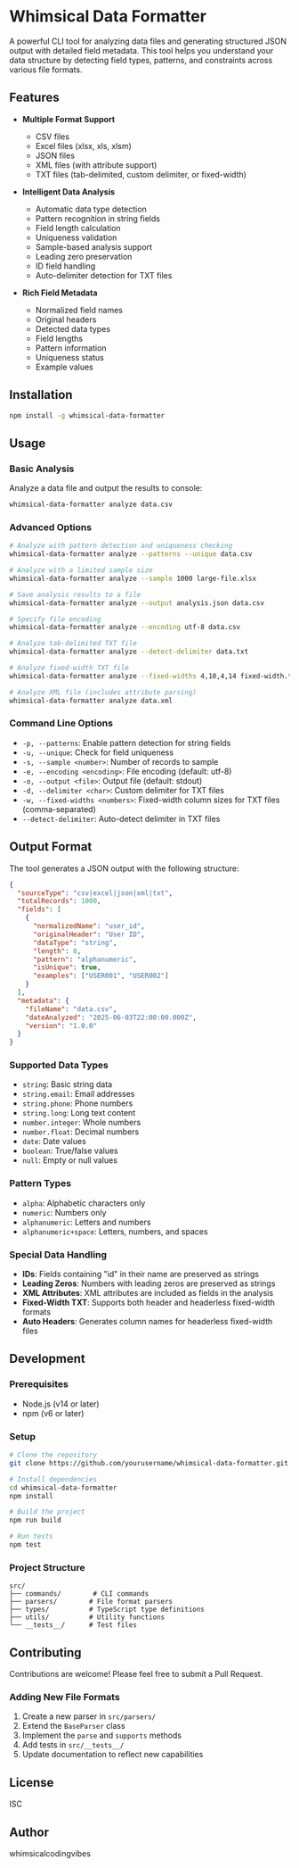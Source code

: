 # Whimsical Data Formatter

A powerful CLI tool for analyzing data files and generating structured JSON output with detailed field metadata. This tool helps you understand your data structure by detecting field types, patterns, and constraints across various file formats.

## Features

- **Multiple Format Support**
  - CSV files
  - Excel files (xlsx, xls, xlsm)
  - JSON files
  - XML files (with attribute support)
  - TXT files (tab-delimited, custom delimiter, or fixed-width)

- **Intelligent Data Analysis**
  - Automatic data type detection
  - Pattern recognition in string fields
  - Field length calculation
  - Uniqueness validation
  - Sample-based analysis support
  - Leading zero preservation
  - ID field handling
  - Auto-delimiter detection for TXT files

- **Rich Field Metadata**
  - Normalized field names
  - Original headers
  - Detected data types
  - Field lengths
  - Pattern information
  - Uniqueness status
  - Example values

## Installation

```bash
npm install -g whimsical-data-formatter
```

## Usage

### Basic Analysis

Analyze a data file and output the results to console:

```bash
whimsical-data-formatter analyze data.csv
```

### Advanced Options

```bash
# Analyze with pattern detection and uniqueness checking
whimsical-data-formatter analyze --patterns --unique data.csv

# Analyze with a limited sample size
whimsical-data-formatter analyze --sample 1000 large-file.xlsx

# Save analysis results to a file
whimsical-data-formatter analyze --output analysis.json data.csv

# Specify file encoding
whimsical-data-formatter analyze --encoding utf-8 data.csv

# Analyze tab-delimited TXT file
whimsical-data-formatter analyze --detect-delimiter data.txt

# Analyze fixed-width TXT file
whimsical-data-formatter analyze --fixed-widths 4,10,4,14 fixed-width.txt

# Analyze XML file (includes attribute parsing)
whimsical-data-formatter analyze data.xml
```

### Command Line Options

- `-p, --patterns`: Enable pattern detection for string fields
- `-u, --unique`: Check for field uniqueness
- `-s, --sample <number>`: Number of records to sample
- `-e, --encoding <encoding>`: File encoding (default: utf-8)
- `-o, --output <file>`: Output file (default: stdout)
- `-d, --delimiter <char>`: Custom delimiter for TXT files
- `-w, --fixed-widths <numbers>`: Fixed-width column sizes for TXT files (comma-separated)
- `--detect-delimiter`: Auto-detect delimiter in TXT files

## Output Format

The tool generates a JSON output with the following structure:

```json
{
  "sourceType": "csv|excel|json|xml|txt",
  "totalRecords": 1000,
  "fields": [
    {
      "normalizedName": "user_id",
      "originalHeader": "User ID",
      "dataType": "string",
      "length": 8,
      "pattern": "alphanumeric",
      "isUnique": true,
      "examples": ["USER001", "USER002"]
    }
  ],
  "metadata": {
    "fileName": "data.csv",
    "dateAnalyzed": "2025-06-03T22:00:00.000Z",
    "version": "1.0.0"
  }
}
```

### Supported Data Types

- `string`: Basic string data
- `string.email`: Email addresses
- `string.phone`: Phone numbers
- `string.long`: Long text content
- `number.integer`: Whole numbers
- `number.float`: Decimal numbers
- `date`: Date values
- `boolean`: True/false values
- `null`: Empty or null values

### Pattern Types

- `alpha`: Alphabetic characters only
- `numeric`: Numbers only
- `alphanumeric`: Letters and numbers
- `alphanumeric+space`: Letters, numbers, and spaces

### Special Data Handling

- **IDs**: Fields containing "id" in their name are preserved as strings
- **Leading Zeros**: Numbers with leading zeros are preserved as strings
- **XML Attributes**: XML attributes are included as fields in the analysis
- **Fixed-Width TXT**: Supports both header and headerless fixed-width formats
- **Auto Headers**: Generates column names for headerless fixed-width files

## Development

### Prerequisites

- Node.js (v14 or later)
- npm (v6 or later)

### Setup

```bash
# Clone the repository
git clone https://github.com/yourusername/whimsical-data-formatter.git

# Install dependencies
cd whimsical-data-formatter
npm install

# Build the project
npm run build

# Run tests
npm test
```

### Project Structure

```
src/
├── commands/        # CLI commands
├── parsers/        # File format parsers
├── types/          # TypeScript type definitions
├── utils/          # Utility functions
└── __tests__/      # Test files
```

## Contributing

Contributions are welcome! Please feel free to submit a Pull Request.

### Adding New File Formats

1. Create a new parser in `src/parsers/`
2. Extend the `BaseParser` class
3. Implement the `parse` and `supports` methods
4. Add tests in `src/__tests__/`
5. Update documentation to reflect new capabilities

## License

ISC

## Author

whimsicalcodingvibes
